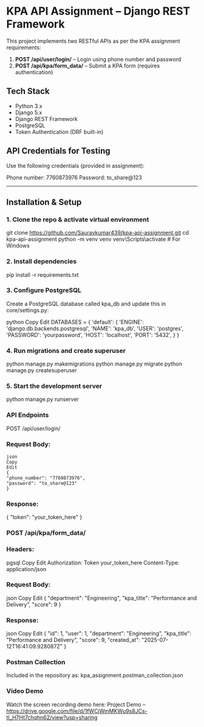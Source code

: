 # KPA API Assignment – Django REST Framework

This project implements two RESTful APIs as per the KPA assignment requirements:

1. **POST /api/user/login/** – Login using phone number and password  
2. **POST /api/kpa/form_data/** – Submit a KPA form (requires authentication)

## Tech Stack

- Python 3.x
- Django 5.x
- Django REST Framework
- PostgreSQL
- Token Authentication (DRF built-in)


## API Credentials for Testing

Use the following credentials (provided in assignment):

Phone number: 7760873976
Password: to_share@123


---

## Installation & Setup

### 1. Clone the repo & activate virtual environment

git clone https://github.com/Sauravkumar439/kpa-api-assignment.git
cd kpa-api-assignment
python -m venv venv
venv\Scripts\activate  # For Windows

### 2. Install dependencies

pip install -r requirements.txt

### 3. Configure PostgreSQL

Create a PostgreSQL database called kpa_db and update this in core/settings.py:

python
Copy
Edit
DATABASES = {
    'default': {
        'ENGINE': 'django.db.backends.postgresql',
        'NAME': 'kpa_db',
        'USER': 'postgres',
        'PASSWORD': 'yourpassword',
        'HOST': 'localhost',
        'PORT': '5432',
    }
}


### 4. Run migrations and create superuser

python manage.py makemigrations
python manage.py migrate
python manage.py createsuperuser

### 5. Start the development server

python manage.py runserver

### API Endpoints

POST /api/user/login/

### Request Body:

    json
    Copy
    Edit
    {
    "phone_number": "7760873976",
    "password": "to_share@123"
    }


### Response:

{
  "token": "your_token_here"
}


### POST /api/kpa/form_data/
### Headers:

pgsql
Copy
Edit
Authorization: Token your_token_here
Content-Type: application/json

### Request Body:

json
Copy
Edit
{
  "department": "Engineering",
  "kpa_title": "Performance and Delivery",
  "score": 9
}

### Response:

json
Copy
Edit
{
  "id": 1,
  "user": 1,
  "department": "Engineering",
  "kpa_title": "Performance and Delivery",
  "score": 9,
  "created_at": "2025-07-12T16:41:09.928087Z"
}

### Postman Collection

Included in the repository as:
kpa_assignment.postman_collection.json

### Video Demo
Watch the screen recording demo here:
Project Demo – https://drive.google.com/file/d/1fWCjWmMKWu9s8JCs-tI_H7Ht7chqhn62/view?usp=sharing
